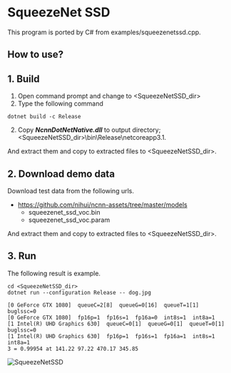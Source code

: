 ﻿# SqueezeNet SSD
  
This program is ported by C# from examples/squeezenetssd.cpp. 
 
## How to use? 
 
## 1. Build 
 
1. Open command prompt and change to &lt;SqueezeNetSSD_dir&gt; 
1. Type the following command 
```` 
dotnet build -c Release 
```` 
2. Copy ***NcnnDotNetNative.dll*** to output directory; &lt;SqueezeNetSSD_dir&gt;\bin\Release\netcoreapp3.1. 
 
And extract them and copy to extracted files to &lt;SqueezeNetSSD_dir&gt;. 

## 2. Download demo data

Download test data from the following urls.

- https://github.com/nihui/ncnn-assets/tree/master/models
  - squeezenet_ssd_voc.bin
  - squeezenet_ssd_voc.param

And extract them and copy to extracted files to &lt;SqueezeNetSSD_dir&gt;.
 
## 3. Run 
 
The following result is example. 
 
```` 
cd <SqueezeNetSSD_dir> 
dotnet run --configuration Release -- dog.jpg

[0 GeForce GTX 1080]  queueC=2[8]  queueG=0[16]  queueT=1[1]  buglssc=0
[0 GeForce GTX 1080]  fp16p=1  fp16s=1  fp16a=0  int8s=1  int8a=1
[1 Intel(R) UHD Graphics 630]  queueC=0[1]  queueG=0[1]  queueT=0[1]  buglssc=0
[1 Intel(R) UHD Graphics 630]  fp16p=1  fp16s=1  fp16a=1  int8s=1  int8a=1
3 = 0.99954 at 141.22 97.22 470.17 345.85
````

![SqueezeNetSSD](images/image.png "SqueezeNetSSD")